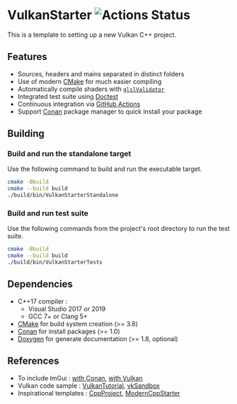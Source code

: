 # VulkanStarter ![Actions Status](https://github.com/florianvazelle/VulkanStarter/workflows/build/badge.svg)

This is a template to setting up a new Vulkan C++ project.

## Features

- Sources, headers and mains separated in distinct folders
- Use of modern [CMake](https://cmake.org/) for much easier compiling
- Automatically compile shaders with [`glslValidator`](https://github.com/KhronosGroup/glslang)
- Integrated test suite using [Doctest](https://github.com/onqtam/doctest)
- Continuous integration via [GitHub Actions](https://help.github.com/en/actions)
- Support [Conan](https://conan.io/) package manager to quick install your package

## Building

### Build and run the standalone target

Use the following command to build and run the executable target.

```bash
cmake -Bbuild
cmake --build build
./build/bin/VulkanStarterStandalone
```

### Build and run test suite

Use the following commands from the project's root directory to run the test suite.

```bash
cmake -Bbuild
cmake --build build
./build/bin/VulkanStarterTests
```

## Dependencies

- C++17 compiler :
    - Visual Studio 2017 or 2019
    - GCC 7+ or Clang 5+
- [CMake](https://cmake.org/) for build system creation (>= 3.8)
- [Conan](https://conan.io/) for install packages (>= 1.0)
- [Doxygen](https://doxygen.org/) for generate documentation (>= 1.8, optional)

## References

- To include ImGui : [with Conan](https://blog.conan.io/2019/06/26/An-introduction-to-the-Dear-ImGui-library.html), [with Vulkan](https://frguthmann.github.io/posts/vulkan_imgui/)
- Vulkan code sample : [VulkanTutorial](https://github.com/Overv/VulkanTutorial), [vkSandbox](https://github.com/tstullich/vk-sandbox)
- Inspirational templates : [CppProject](https://github.com/tweether/cpp-project), [ModernCppStarter](https://github.com/TheLartians/ModernCppStarter)
